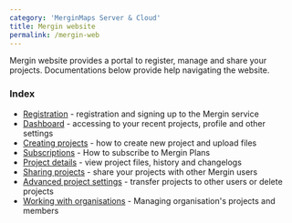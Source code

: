 ```yaml
---
category: 'MerginMaps Server & Cloud'
title: Mergin website
permalink: /mergin-web
---
```


Mergin website provides a portal to register, manage and share your projects. Documentations below provide help navigating the website.

### Index

- [Registration](registration) - registration and signing up to the Mergin service
- [Dashboard](dashboard) - accessing to your recent projects, profile and other settings
- [Creating projects](web-create-project) - how to create new project and upload files
- [Subscriptions](subscriptions) - How to subscribe to Mergin Plans
- [Project details](project-details) - view project files, history and changelogs
- [Sharing projects](sharing-project) - share your projects with other Mergin users
- [Advanced project settings](project-advanced) - transfer projects to other users or delete projects
- [Working with organisations](working-with-organisations) - Managing organisation's projects and members
